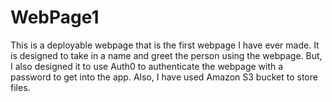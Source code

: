 # WebPage1

This is a deployable webpage that is the first webpage I have ever made. It is designed to take in a name and greet the person using the webpage. But, I also designed it to use Auth0 to authenticate the webpage with a password to get into the app. Also, I have used Amazon S3 bucket to store files. 
